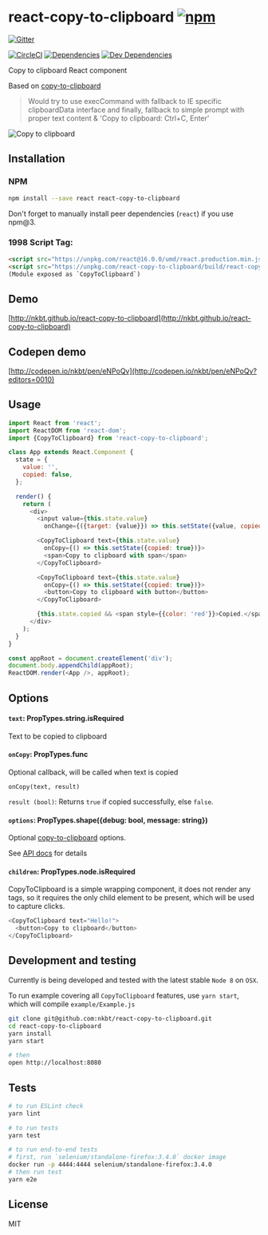 # react-copy-to-clipboard [![npm](https://img.shields.io/npm/v/react-copy-to-clipboard.svg?style=flat-square)](https://www.npmjs.com/package/react-copy-to-clipboard)

[![Gitter](https://img.shields.io/gitter/room/nkbt/help.svg?style=flat-square)](https://gitter.im/nkbt/help)

[![CircleCI](https://img.shields.io/circleci/project/nkbt/react-copy-to-clipboard.svg?style=flat-square&label=nix-build)](https://circleci.com/gh/nkbt/react-copy-to-clipboard)
[![Dependencies](https://img.shields.io/david/nkbt/react-copy-to-clipboard.svg?style=flat-square)](https://david-dm.org/nkbt/react-copy-to-clipboard)
[![Dev Dependencies](https://img.shields.io/david/dev/nkbt/react-copy-to-clipboard.svg?style=flat-square)](https://david-dm.org/nkbt/react-copy-to-clipboard#info=devDependencies)

Copy to clipboard React component

Based on [copy-to-clipboard](https://npm.im/copy-to-clipboard)

> Would try to use execCommand with fallback to IE specific clipboardData interface and finally, fallback to simple prompt with proper text content & 'Copy to clipboard: Ctrl+C, Enter'


![Copy to clipboard](example/copy-to-clipboard.gif)


## Installation

### NPM

```sh
npm install --save react react-copy-to-clipboard
```

Don't forget to manually install peer dependencies (`react`) if you use npm@3.


### 1998 Script Tag:
```html
<script src="https://unpkg.com/react@16.0.0/umd/react.production.min.js"></script>
<script src="https://unpkg.com/react-copy-to-clipboard/build/react-copy-to-clipboard.js"></script>
(Module exposed as `CopyToClipboard`)
```


## Demo

[http://nkbt.github.io/react-copy-to-clipboard](http://nkbt.github.io/react-copy-to-clipboard)

## Codepen demo

[http://codepen.io/nkbt/pen/eNPoQv](http://codepen.io/nkbt/pen/eNPoQv?editors=0010)

## Usage
```js
import React from 'react';
import ReactDOM from 'react-dom';
import {CopyToClipboard} from 'react-copy-to-clipboard';

class App extends React.Component {
  state = {
    value: '',
    copied: false,
  };

  render() {
    return (
      <div>
        <input value={this.state.value}
          onChange={({target: {value}}) => this.setState({value, copied: false})} />

        <CopyToClipboard text={this.state.value}
          onCopy={() => this.setState({copied: true})}>
          <span>Copy to clipboard with span</span>
        </CopyToClipboard>

        <CopyToClipboard text={this.state.value}
          onCopy={() => this.setState({copied: true})}>
          <button>Copy to clipboard with button</button>
        </CopyToClipboard>

        {this.state.copied && <span style={{color: 'red'}}>Copied.</span>}
      </div>
    );
  }
}

const appRoot = document.createElement('div');
document.body.appendChild(appRoot);
ReactDOM.render(<App />, appRoot);
```

## Options


#### `text`: PropTypes.string.isRequired

Text to be copied to clipboard


#### `onCopy`: PropTypes.func

Optional callback, will be called when text is copied

```
onCopy(text, result)
```
`result (bool)`: Returns `true` if copied successfully, else `false`.


#### `options`: PropTypes.shape({debug: bool, message: string})

Optional [copy-to-clipboard](https://npm.im/copy-to-clipboard) options.

See [API docs](https://npm.im/copy-to-clipboard#api) for details

#### `children`: PropTypes.node.isRequired

CopyToClipboard is a simple wrapping component, it does not render any tags, so it requires the only child element to be present, which will be used to capture clicks.

```js
<CopyToClipboard text="Hello!">
  <button>Copy to clipboard</button>
</CopyToClipboard>
```

## Development and testing

Currently is being developed and tested with the latest stable `Node 8` on `OSX`.

To run example covering all `CopyToClipboard` features, use `yarn start`, which will compile `example/Example.js`

```bash
git clone git@github.com:nkbt/react-copy-to-clipboard.git
cd react-copy-to-clipboard
yarn install
yarn start

# then
open http://localhost:8080
```

## Tests

```bash
# to run ESLint check
yarn lint

# to run tests
yarn test

# to run end-to-end tests
# first, run `selenium/standalone-firefox:3.4.0` docker image
docker run -p 4444:4444 selenium/standalone-firefox:3.4.0
# then run test
yarn e2e
```

## License

MIT
